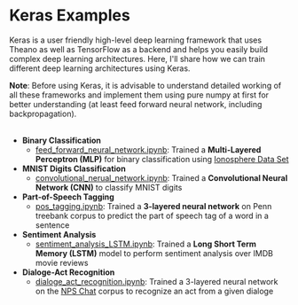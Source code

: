 # Keras Examples

Keras is a user friendly high-level deep learning framework that uses Theano as well as TensorFlow as a backend and helps you easily build complex deep learning architectures. Here, I'll share how we can train different deep learning architectures using Keras.

**Note**: Before using Keras, it is advisable to understand detailed working of all these frameworks and implement them using pure numpy at first for better understanding (at least feed forward neural network, including backpropagation).<br><br>

* **Binary Classification**
	* [feed_forward_neural_network.ipynb](https://github.com/Dheeraj2444/keras-examples/blob/master/feed_forward_neural_network.ipynb): Trained a **Multi-Layered Perceptron (MLP)** for binary classification using [Ionosphere Data Set](https://archive.ics.uci.edu/ml/datasets/ionosphere)<br>
* **MNIST Digits Classification**
	* [convolutional_nerual_network.ipynb](https://github.com/Dheeraj2444/keras-examples/blob/master/convolutional_nerual_network.ipynb): Trained a **Convolutional Neural Network (CNN)** to classify MNIST digits<br>
* **Part-of-Speech Tagging**
	* [pos_tagging.ipynb](https://github.com/Dheeraj2444/keras-examples/blob/master/pos_tagging.ipynb): Trained a **3-layered neural network** on Penn treebank corpus to predict the part of speech tag of a word in a sentence
* **Sentiment Analysis**
	* [sentiment_analysis_LSTM.ipynb](https://github.com/Dheeraj2444/keras-examples/blob/master/sentiment_analysis_LSTM.ipynb): Trained a **Long Short Term Memory (LSTM)** model to perform sentiment analysis over IMDB movie reviews<br>
* **Dialoge-Act Recognition**
	* [dialoge_act_recognition.ipynb](https://github.com/Dheeraj2444/keras-examples/blob/master/dialoge_act_recognition.ipynb): Trained a 3-layered neural network on the [NPS Chat](http://faculty.nps.edu/cmartell/NPSChat.htm) corpus to recognize an act from a given dialoge